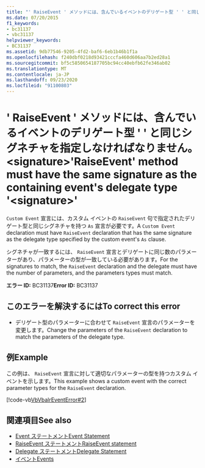 ```yaml
---
title: "' RaiseEvent ' メソッドには、含んでいるイベントのデリゲート型 ' ' と同じシグネチャを指定しなければなりません。 <signature>"
ms.date: 07/20/2015
f1_keywords:
- bc31137
- vbc31137
helpviewer_keywords:
- BC31137
ms.assetid: 9db77546-9205-4fd2-baf6-6eb1b46b1f1a
ms.openlocfilehash: f240dbf0218d93421cccfa460d606aa7b2ed28a1
ms.sourcegitcommit: bf5c5850654187705bc94cc40ebfb62fe346ab02
ms.translationtype: MT
ms.contentlocale: ja-JP
ms.lasthandoff: 09/23/2020
ms.locfileid: "91100803"
---
```

# <a name="raiseevent-method-must-have-the-same-signature-as-the-containing-events-delegate-type-signature"></a><span data-ttu-id="f4086-102">' RaiseEvent ' メソッドには、含んでいるイベントのデリゲート型 ' ' と同じシグネチャを指定しなければなりません。 \<signature></span><span class="sxs-lookup"><span data-stu-id="f4086-102">'RaiseEvent' method must have the same signature as the containing event's delegate type '\<signature>'</span></span>

<span data-ttu-id="f4086-103">`Custom Event` 宣言には、カスタム イベントの `RaiseEvent` 句で指定されたデリゲート型と同じシグネチャを持つ `As` 宣言が必要です。</span><span class="sxs-lookup"><span data-stu-id="f4086-103">A `Custom Event` declaration must have `RaiseEvent` declaration that has the same signature as the delegate type specified by the custom event's `As` clause.</span></span>  
  
 <span data-ttu-id="f4086-104">シグネチャが一致するには、 `RaiseEvent` 宣言とデリゲートに同じ数のパラメーターがあり、パラメーターの型が一致している必要があります。</span><span class="sxs-lookup"><span data-stu-id="f4086-104">For the signatures to match, the `RaiseEvent` declaration and the delegate must have the number of parameters, and the parameters types must match.</span></span>  
  
 <span data-ttu-id="f4086-105">**エラー ID:** BC31137</span><span class="sxs-lookup"><span data-stu-id="f4086-105">**Error ID:** BC31137</span></span>  
  
## <a name="to-correct-this-error"></a><span data-ttu-id="f4086-106">このエラーを解決するには</span><span class="sxs-lookup"><span data-stu-id="f4086-106">To correct this error</span></span>  
  
- <span data-ttu-id="f4086-107">デリゲート型のパラメーターに合わせて `RaiseEvent` 宣言のパラメーターを変更します。</span><span class="sxs-lookup"><span data-stu-id="f4086-107">Change the parameters of the `RaiseEvent` declaration to match the parameters of the delegate type.</span></span>  
  
## <a name="example"></a><span data-ttu-id="f4086-108">例</span><span class="sxs-lookup"><span data-stu-id="f4086-108">Example</span></span>  

 <span data-ttu-id="f4086-109">この例は、 `RaiseEvent` 宣言に対して適切なパラメーターの型を持つカスタム イベントを示します。</span><span class="sxs-lookup"><span data-stu-id="f4086-109">This example shows a custom event with the correct parameter types for the `RaiseEvent` declaration.</span></span>  
  
 [!code-vb[VbVbalrEventError#2](~/samples/snippets/visualbasic/VS_Snippets_VBCSharp/VbVbalrEventError/VB/VbVbalrEventError.vb#2)]  
  
## <a name="see-also"></a><span data-ttu-id="f4086-110">関連項目</span><span class="sxs-lookup"><span data-stu-id="f4086-110">See also</span></span>

- [<span data-ttu-id="f4086-111">Event ステートメント</span><span class="sxs-lookup"><span data-stu-id="f4086-111">Event Statement</span></span>](../language-reference/statements/event-statement.md)
- [<span data-ttu-id="f4086-112">RaiseEvent ステートメント</span><span class="sxs-lookup"><span data-stu-id="f4086-112">RaiseEvent statement</span></span>](../language-reference/statements/raiseevent-statement.md)
- [<span data-ttu-id="f4086-113">Delegate ステートメント</span><span class="sxs-lookup"><span data-stu-id="f4086-113">Delegate Statement</span></span>](../language-reference/statements/delegate-statement.md)
- [<span data-ttu-id="f4086-114">イベント</span><span class="sxs-lookup"><span data-stu-id="f4086-114">Events</span></span>](../programming-guide/language-features/events/index.md)
